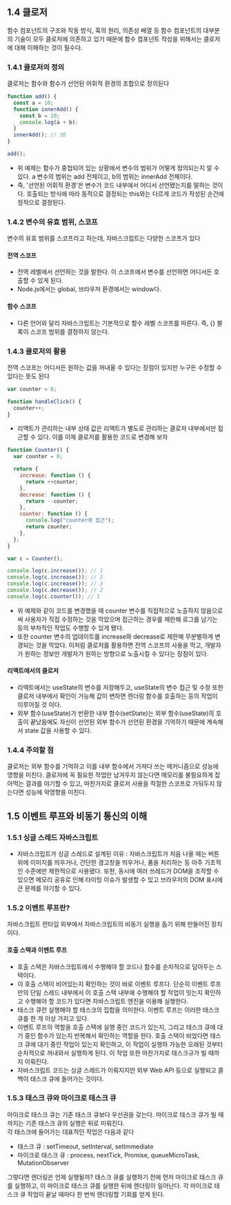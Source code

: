 ## 1.4 클로저

함수 컴포넌트의 구조와 작동 방식, 훅의 원리, 의존성 배열 등 함수 컴포넌트의 대부분의 기술이 모두 클로저에 의존하고 있기 때문에 함수 컴포넌트 작성을 위해서는 클로저에 대해 이해하는 것이 필수다.

### 1.4.1 클로저의 정의

클로저는 함수와 함수가 선언된 어휘적 환경의 조합으로 정의된다

```js
function add() {
  const a = 10;
  function innerAdd() {
    const b = 20;
    console.log(a + b);
  }
  innerAdd(); // 30
}

add();
```

- 위 예제는 함수가 중첩되어 있는 상황에서 변수의 범위가 어떻게 정의되는지 알 수 있다. a 변수의 범위는 add 전체이고, b의 범위는 innerAdd 전체이다.
- 즉, '선언된 어휘적 환경'은 변수가 코드 내부에서 어디서 선언됐는지를 말하는 것이다. 호출되는 방식에 따라 동적으로 결정되는 this와는 다르게 코드가 작성된 순간에 정적으로 결정된다.

### 1.4.2 변수의 유효 범위, 스코프

변수의 유효 범위를 스코프라고 하는데, 자바스크립트는 다양한 스코프가 있다

#### 전역 스코프

- 전역 레벨에서 선언하는 것을 말한다. 이 스코프에서 변수를 선언하면 어디서든 호출할 수 있게 된다.
- Node.js에서는 global, 브라우저 환경에서는 window다.

#### 함수 스코프

- 다른 언어와 달리 자바스크립트는 기본적으로 함수 레벨 스코프를 따른다. 즉, {} 블록이 스코프 범위를 결정하지 않는다.

### 1.4.3 클로저의 활용

전역 스코프는 어디서든 원하는 값을 꺼내올 수 있다는 장점이 있지만 누구든 수정할 수 있다는 뜻도 된다

```js
var counter = 0;

function handleClick() {
  counter++;
}
```

- 리액트가 관리하는 내부 상태 값은 리액트가 별도로 관리하는 클로저 내부에서만 접근할 수 있다. 이를 이제 클로저를 활용한 코드로 변경해 보자

```js
function Counter() {
  var counter = 0;

  return {
    increase: function () {
      return ++counter;
    },
    decrease: function () {
      return --counter;
    },
    counter: function () {
      console.log("counter에 접근");
      return counter;
    },
  };
}

var c = Counter();

console.log(c.increase()); // 1
console.log(c.increase()); // 2
console.log(c.increase()); // 3
console.log(c.decrease()); // 2
console.log(c.counter()); // 1
```

- 위 예제와 같이 코드를 변경했을 때 counter 변수를 직접적으로 노출하지 않음으로써 사용자가 직접 수정하는 것을 막았으며 접근하는 경우를 제한해 로그를 남기는 등의 부차적인 작업도 수행할 수 있게 됐다.
- 또한 counter 변수의 업데이트를 increase와 decrease로 제한해 무분별하게 변경되는 것을 막았다. 이처럼 클로저를 활용하면 전역 스코프의 사용을 막고, 개발자가 원하는 정보만 개발자가 원하는 방향으로 노출시킬 수 있다는 장점이 있다.

#### 리액트에서의 클로저

- 리액트에서는 useState의 변수를 저장해두고, useState의 변수 접근 및 수정 또한 클로저 내부에서 확인이 가능해 값이 변하면 렌더링 함수를 호출하는 등의 작업이 이루어질 것 이다.
- 외부 함수(useState)가 반환한 내부 함수(setState)는 외부 함수(useState)의 호출이 끝났음에도 자신이 선언된 외부 함수가 선언된 환경을 기억하기 때문에 계속해서 state 값을 사용할 수 있다.

### 1.4.4 주의할 점

클로저는 외부 함수를 기억하고 이를 내부 함수에서 가져다 쓰는 메커니즘으로 성능에 영향을 미친다. 클로저에 꼭 필요한 작업만 남겨두지 않는다면 메모리를 불필요하게 잡아먹는 결과를 야기할 수 있고, 마찬가지로 클로저 사용을 적절한 스코프로 가둬두지 않는다면 성능에 악영향을 미친다.

## 1.5 이벤트 루프와 비동기 통신의 이해

### 1.5.1 싱글 스레드 자바스크립트

- 자바스크립트가 싱글 스레드로 설계된 이유 : 자바스크립트가 처음 나올 때는 버튼 위에 이미지를 띄우거나, 간단한 경고창을 띄우거나, 폼을 처리하는 등 아주 기초적인 수준에만 제한적으로 사용됐다. 또한, 동시에 여러 쓰레드가 DOM을 조작할 수 있으면 메모리 공유로 인해 타이밍 이슈가 발생할 수 있고 브라우저의 DOM 표시에 큰 문제를 야기할 수 있다.

### 1.5.2 이벤트 루프란?

자바스크립트 런타임 외부에서 자바스크립트의 비동기 실행을 돕기 위해 만들어진 장치이다.

#### 호출 스택과 이벤트 루프

- 호출 스택은 자바스크립트에서 수행해야 할 코드나 함수를 순차적으로 담아두는 스택이다.
- 이 호출 스택이 비어있는지 확인하는 것이 바로 이벤트 루프다. 단순히 이벤트 루프만의 단일 스레드 내부에서 이 호출 스택 내부에 수행해야 할 작업이 잇는지 확인하고 수행해야 할 코드가 있다면 자바스크립트 엔진을 이용해 실행한다.
- 태스크 큐란 실행해야 할 태스크의 집합을 의미한다. 이벤트 루프는 이러한 태스크 큐를 한 개 이상 가지고 있다.
- 이벤트 루프의 역할을 호출 스택에 실행 중인 코드가 있는지, 그리고 태스크 큐에 대기 중인 함수가 있는지 반복해서 확인하는 역할을 한다. 호출 스택이 비었다면 태스크 큐에 대기 중인 작업이 있는지 확인하고, 이 작업이 실행하 가능한 오래된 것부터 순차적으로 꺼내와서 실행하게 된다. 이 작업 또한 마찬가지로 태스크규가 빌 때까지 이뤄진다.
- 자바스크립트 코드는 싱글 스레드가 이뤄지지만 외부 Web API 등으로 실행되고 콜백이 태스크 큐에 들어가는 것이다.

### 1.5.3 태스크 큐와 마이크로 태스크 큐

마이크로 태스크 큐는 기존 태스크 큐보다 우선권을 갖는다. 마이크로 태스크 큐가 빌 때까지는 기존 태스크 큐의 실행은 뒤로 미뤄진다.  
각 태스크에 들어가는 대표적인 작업은 다음과 같다

- 태스크 큐 : setTimeout, setInterval, setImmediate
- 마이크로 태스크 큐 : process, nextTick, Promise, queueMicroTask, MutationObserver

그렇다면 렌더링은 언제 실행될까? 태스크 큐를 실행하기 전에 먼저 마이크로 태스크 큐를 실행하고, 이 마이크로 태스크 큐를 실행한 뒤에 렌더링이 일어난다. 각 마이크로 태스크 큐 작업이 끝날 때마다 한 번씩 렌더링할 기회를 얻게 된다.
